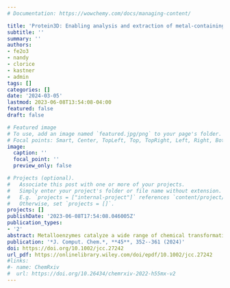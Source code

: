 ```yaml
---
# Documentation: https://wowchemy.com/docs/managing-content/

title: 'Protein3D: Enabling analysis and extraction of metal-containing sites from the Protein Data Bank with molSimplify'
subtitle: ''
summary: ''
authors:
- fe2o3
- nandy
- clorice
- kastner
- admin
tags: []
categories: []
date: '2024-03-05'
lastmod: 2023-06-08T13:54:08-04:00
featured: false
draft: false

# Featured image
# To use, add an image named `featured.jpg/png` to your page's folder.
# Focal points: Smart, Center, TopLeft, Top, TopRight, Left, Right, BottomLeft, Bottom, BottomRight.
image:
  caption: ''
  focal_point: ''
  preview_only: false

# Projects (optional).
#   Associate this post with one or more of your projects.
#   Simply enter your project's folder or file name without extension.
#   E.g. `projects = ["internal-project"]` references `content/project/deep-learning/index.md`.
#   Otherwise, set `projects = []`.
projects: []
publishDate: '2023-06-08T17:54:08.046005Z'
publication_types:
- '2'
abstract: Metalloenzymes catalyze a wide range of chemical transformations, with the active site residues playing a key role in modulating chemical reactivity and selectivity. Unlike smaller synthetic catalysts, a metalloenzyme active site is embedded in a larger protein, which makes interrogation of electronic properties and geometric features with quantum mechanical calculations challenging. Here we implement the ability to fetch crystallographic structures from the Protein Data Bank and analyze the metal binding sites in the program molSimplify. We show the usefulness of the newly created protein3D class to extract the local environment around non-heme iron enzymes containing a two histidine motif and prepare 372 structures for quantum mechanical calculations. Our implementation of protein3D serves to expand the range of systems molSimplify can be used to analyze and will enable high-throughput study of metal-containing active sites in proteins.
publication: '*J. Comput. Chem.*, **45**, 352--361 (2024)'
doi: https://doi.org/10.1002/jcc.27242
url_pdf: https://onlinelibrary.wiley.com/doi/epdf/10.1002/jcc.27242
#links:
#- name: ChemRxiv
#  url: https://doi.org/10.26434/chemrxiv-2022-h55mx-v2
---
```

